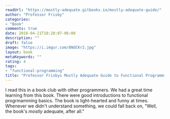 ```yaml
---
readUrl: "https://mostly-adequate.gitbooks.io/mostly-adequate-guide/"
author: "Professor Frisby"
categories:
- "Book"
comments: true
date: 2018-04-21T10:28:07-06:00
description: ""
draft: false
image: "https://i.imgur.com/8NdCKr2.jpg"
layout: book
metaKeywords: ""
rating: 4
tags:
- "functional-programming"
title: "Professor Frisbys Mostly Adequate Guide to Functional Programming"
---
```


I read this in a book club with other programmers.  We had a great time learning from this book.  There were good introductions to functional progrmamming basics.  The book is light-hearted and funny at times.  Whenever we didn't understand something, we could fall back on, "Well, the book's *mostly* adequate, after all."

<!--more-->
